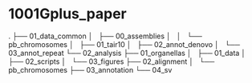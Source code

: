 # 1001Gplus_paper


.
├── 01_data_common
│   ├── 00_assemblies
│   │   └── pb_chromosomes
│   ├── 01_tair10
│   ├── 02_annot_denovo
│   └── 03_annot_repeat
└── 02_analysis
    ├── 01_organellas
    │   ├── 01_data
    │   ├── 02_scripts
    │   └── 03_figures
    ├── 02_alignment
    │   └── pb_chromosomes
    ├── 03_annotation
    └── 04_sv

